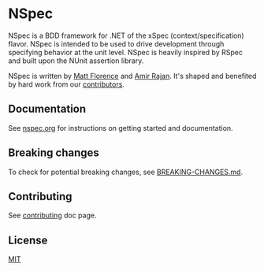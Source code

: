 # NSpec

NSpec is a BDD framework for .NET of the xSpec (context/specification) flavor. NSpec is intended to be used to drive development through specifying behavior at the unit level. NSpec is heavily inspired by RSpec and built upon the NUnit assertion library.

NSpec is written by [Matt Florence](http://twitter.com/mattflo) and [Amir Rajan](http://twitter.com/amirrajan). It's shaped and benefited by hard work from our [contributors](https://github.com/nspec/NSpec/contributors).

## Documentation

See [nspec.org](http://nspec.org/) for instructions on getting started and documentation.

## Breaking changes

To check for potential breaking changes, see [BREAKING-CHANGES.md](./BREAKING-CHANGES.md).

## Contributing

See [contributing](CONTRIBUTING.md) doc page.

## License

[MIT](license.txt)

